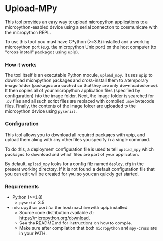 # Upload-MPy

This tool provides an easy way to upload micropython applications 
to a micropython-enabled device using a serial connection to communicate
with the micropython REPL. 

To use this tool, you must have CPython (>=3.8) installed and a working 
micropython port (e.g. the micropython Unix port) on the host computer 
(to "cross-install" packages using upip).

### How it works

The tool itself is an executable Python module, `upload_mpy`. It uses `upip`
to download micropython packages and cross-install them to a temporary image folder 
(packages are cached so that they are only downloaded once).
It then copies all of your micropython application files (specified by configuration)
into the image folder. Next, the image folder is searched for `.py` files and all
such script files are replaced with compiled `.mpy` bytecode files. Finally, 
the contents of the image folder are uploaded to the micropython device using `pyserial`.

### Configuration
This tool allows you to download all required packages with upip, and 
upload them along with any other files you specify in a single command.

To do this, a deployment configuration file is used to tell `upload_mpy`
which packages to download and which files are part of your application.

By default, `upload_mpy` looks for a config file named `deploy.cfg` 
in the present working directory. If it is not found, a default configuration
file that you can edit will be created for you so you can quickly get started.

### Requirements

* Python (>=3.8)
  - `pyserial` 3.5
* micropython port for the host machine with upip installed
  - Source code distribution available at: https://micropython.org/download, 
  - See the README.md for instructions on how to compile.
  - Make sure after compilation that both `micropython` and `mpy-cross` are in your PATH.